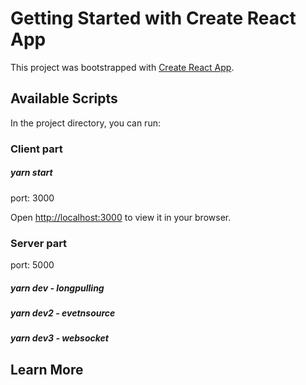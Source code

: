 # Getting Started with Create React App

This project was bootstrapped with [Create React App](https://github.com/facebook/create-react-app).

## Available Scripts

In the project directory, you can run:

### Client part

##### yarn start
port: 3000

Open [http://localhost:3000](http://localhost:3000) to view it in your browser.

### Server part

port: 5000

##### yarn dev - longpulling
##### yarn dev2 - evetnsource
##### yarn dev3 - websocket

## Learn More
